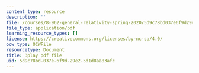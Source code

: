 ```yaml
---
content_type: resource
description: ''
file: /courses/8-962-general-relativity-spring-2020/5d9c78bd037e6f9d29e25d1d8aa83afc_6MssatXXAzc.pdf
file_type: application/pdf
learning_resource_types: []
license: https://creativecommons.org/licenses/by-nc-sa/4.0/
ocw_type: OCWFile
resourcetype: Document
title: 3play pdf file
uid: 5d9c78bd-037e-6f9d-29e2-5d1d8aa83afc
---
```

